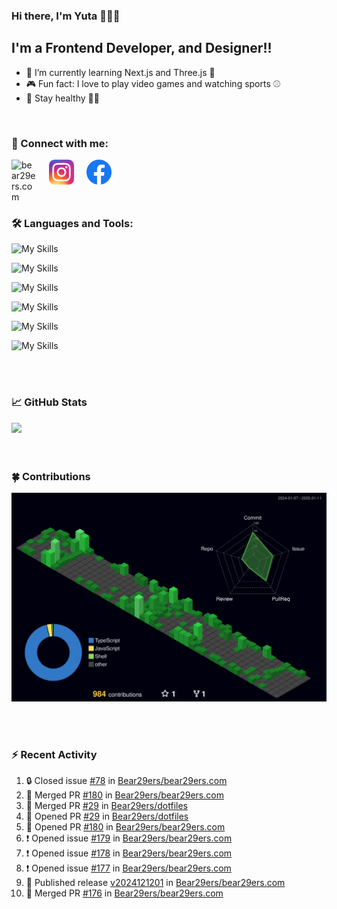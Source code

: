 ### Hi there, I'm Yuta 🤟🏻🐻

## I'm a Frontend Developer, and Designer!!

- 🌱 I’m currently learning Next.js and Three.js 🤣
- 🎮 Fun fact: I love to play video games and watching sports ⚾️
- 🏃 Stay healthy 🏋🏻

<br />

### :wave: Connect with me:

[<img align="left" alt="bear29ers.com" width="40px" src="https://user-images.githubusercontent.com/39920490/156489586-f125813b-e344-46d6-9306-f5786684b976.jpg" style="margin-right: 20px;" />](https://bear29ers.com)
[<img align="left" alt="Yuta Okuma | Instagram" width="40px" src="https://github.com/github/explore/blob/main/topics/instagram/instagram.png?raw=true" style="margin-right: 20px;" />](https://www.instagram.com/bear29ers/)
[<img align="left" alt="Yuta Okuma | Facebook" width="40px" src="https://github.com/github/explore/blob/main/topics/facebook/facebook.png?raw=true" style="margin-right: 20px;" />](https://www.facebook.com/bear29ers/)

<!-- [<img align="left" alt="Yuta Okuma | Wantedly" width="40px" src="https://user-images.githubusercontent.com/39920490/156489528-fdc520d6-10f1-43b6-8bf8-fadf8dcf1a90.jpg" style="margin-right: 20px;" />](https://www.wantedly.com/id/yuta_okuma_b) -->

<br />
<br />
<br />
<br />

### :hammer_and_wrench: Languages and Tools:

![My Skills](https://skillicons.dev/icons?i=html,css,sass,bootstrap,tailwind,js,ts,jquery,threejs,react)

![My Skills](https://skillicons.dev/icons?i=styledcomponents,emotion,materialui,nextjs,vercel,vue,nuxt,pinia,nodejs,express)

![My Skills](https://skillicons.dev/icons?i=webpack,vite,jest,vitest,babel,regex,npm,pnpm,php,laravel)

![My Skills](https://skillicons.dev/icons?i=mysql,sqlite,docker,git,github,githubactions,aws,firebase,vim,neovim)

![My Skills](https://skillicons.dev/icons?i=linux,bash,lua,markdown,svg,webstorm,vscode,atom,figma,xd)

![My Skills](https://skillicons.dev/icons?i=ps,ai,pr,ae,postman,sentry,codepen,stackoverflow,discord,apple)

<br />
<br />

### :chart_with_upwards_trend: GitHub Stats

<div style="display: flex;">
    <a href="https://github.com/Bear29ers">
        <img height="220px;" src="https://github-readme-stats-bear29ers.vercel.app/api?username=Bear29ers&show_icons=true&theme=bear">
    </a>
</div>

<br />
<br />

### :four_leaf_clover: Contributions

![](./profile-3d-contrib/profile-night-green.svg)

<br />
<br />

### :zap: Recent Activity

<!--START_SECTION:activity-->

1. 🔒 Closed issue [#78](https://github.com/Bear29ers/bear29ers.com/issues/78) in [Bear29ers/bear29ers.com](https://github.com/Bear29ers/bear29ers.com)
2. 🎉 Merged PR [#180](https://github.com/Bear29ers/bear29ers.com/pull/180) in [Bear29ers/bear29ers.com](https://github.com/Bear29ers/bear29ers.com)
3. 🎉 Merged PR [#29](https://github.com/Bear29ers/dotfiles/pull/29) in [Bear29ers/dotfiles](https://github.com/Bear29ers/dotfiles)
4. 💪 Opened PR [#29](https://github.com/Bear29ers/dotfiles/pull/29) in [Bear29ers/dotfiles](https://github.com/Bear29ers/dotfiles)
5. 💪 Opened PR [#180](https://github.com/Bear29ers/bear29ers.com/pull/180) in [Bear29ers/bear29ers.com](https://github.com/Bear29ers/bear29ers.com)
6. ❗ Opened issue [#179](https://github.com/Bear29ers/bear29ers.com/issues/179) in [Bear29ers/bear29ers.com](https://github.com/Bear29ers/bear29ers.com)
7. ❗ Opened issue [#178](https://github.com/Bear29ers/bear29ers.com/issues/178) in [Bear29ers/bear29ers.com](https://github.com/Bear29ers/bear29ers.com)
8. ❗ Opened issue [#177](https://github.com/Bear29ers/bear29ers.com/issues/177) in [Bear29ers/bear29ers.com](https://github.com/Bear29ers/bear29ers.com)
9. 🚀 Published release [v2024121201](https://github.com/Bear29ers/bear29ers.com/releases/tag/v2024121201) in [Bear29ers/bear29ers.com](https://github.com/Bear29ers/bear29ers.com)
10. 🎉 Merged PR [#176](https://github.com/Bear29ers/bear29ers.com/pull/176) in [Bear29ers/bear29ers.com](https://github.com/Bear29ers/bear29ers.com)

<!--END_SECTION:activity-->
